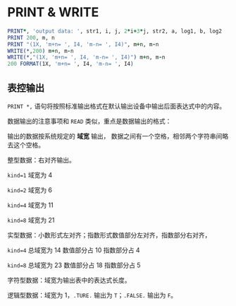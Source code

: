 # PRINT & WRITE

```fortran
PRINT*, 'output data: ', str1, i, j, 2*i+3*j, str2, a, log1, b, log2 
PRINT 200, m, n
PRINT "(1X, 'm+n= ', I4, 'm-n= ', I4)", m+n, m-n
WRITE(*,200) m+n, m-n
WRITE(*,"(1X, 'm+n= ', I4, 'm-n= ', I4)") m+n, m-n
200 FORMAT(1X, 'm+n= ', I4, 'm-n= ', I4)
```

## 表控输出

`PRINT *,` 语句将按照标准输出格式在默认输出设备中输出后面表达式中的内容。

数据输出的注意事项和 `READ` 类似，重点是数据输出的格式：

输出的数据按系统规定的 **域宽** 输出，
数据之间有一个空格，相邻两个字符串间略去这个空格。

整型数据：右对齐输出。

`kind=1` 域宽为 4

`kind=2` 域宽为 6

`kind=4` 域宽为 11

`kind=8` 域宽为 21

实型数据：小数形式左对齐；指数形式数值部分左对齐，指数部分右对齐，

`kind=4` 总域宽为 14 数值部分占 10 指数部分占 4

`kind=8` 总域宽为 23 数值部分占 18 指数部分占 5

字符型数据：域宽为输出表中的表达式长度。

逻辑型数据：域宽为 1，`.TURE.` 输出为 `T`；`.FALSE.` 输出为 `F`。

